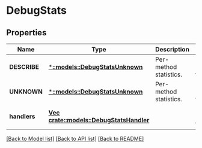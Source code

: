 # DebugStats

## Properties
Name | Type | Description | Notes
------------ | ------------- | ------------- | -------------
**DESCRIBE** | [***::models::DebugStatsUnknown**](DebugStatsUnknown.md) | Per-method statistics. | [optional] [default to null]
**UNKNOWN** | [***::models::DebugStatsUnknown**](DebugStatsUnknown.md) | Per-method statistics. | [optional] [default to null]
**handlers** | [**Vec <crate::models::DebugStatsHandler>**](DebugStatsHandler.md) |  | [optional] [default to null]

[[Back to Model list]](../README.md#documentation-for-models) [[Back to API list]](../README.md#documentation-for-api-endpoints) [[Back to README]](../README.md)


